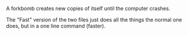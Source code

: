 A forkbomb creates new copies of itself until the computer crashes.

The "Fast" version of the two files just does all the things the normal one does, but in a one line command (faster).
